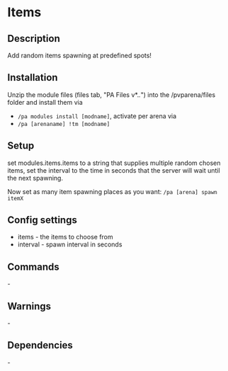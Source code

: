 # Items

## Description

Add random items spawning at predefined spots!

## Installation

Unzip the module files (files tab, "PA Files v*.*.*") into the /pvparena/files folder and install them via

- `/pa modules install [modname]`, activate per arena via
- `/pa [arenaname] !tm [modname]`

## Setup

set modules.items.items to a string that supplies multiple random chosen items, set the interval to the time in seconds that the server will wait until the next spawning. 

Now set as many item spawning places as you want: `/pa [arena] spawn itemX`

## Config settings

- items \- the items to choose from
- interval \- spawn interval in seconds 

## Commands

\-

## Warnings

\-

## Dependencies

\-
